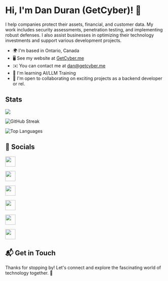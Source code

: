 # Hi, I'm Dan Duran (GetCyber)! 👋

I help companies protect their assets, financial, and customer data. My work includes security assessments, penetration testing, and implementing robust defenses. I also assist businesses in optimizing their technology investments and support various development projects.

* 🌍  I'm based in Ontario, Canada
* 🖥️  See my website at [GetCyber.me](http://getcyber.me)
* ✉️  You can contact me at [dan@getcyber.me](mailto:dan@getcyber.me)
* 🧠  I'm learning AI/LLM Training
* 🤝  I'm open to collaborating on exciting projects as a backend developer or rel.

## Stats

<a href="https://www.github.com/Dan-Duran" target="_blank" rel="noreferrer"><img
src="https://img.shields.io/github/followers/Dan-Duran?logo=github&style=for-the-badge&color=0891b2&labelColor=1c1917" /></a>

![GitHub Streak](https://github-readme-streak-stats.herokuapp.com/?user=dan-duran&theme=vue-dark&hide_border=true)

![Top Languages](https://github-readme-stats.vercel.app/api/top-langs/?username=dan-duran&theme=vue-dark&hide_border=true&layout=compact)


## 🚀 Socials
<a href="https://youtube.com/@getcyber" target="_blank" rel="noreferrer"><img src="https://getcyber.me/static/images/icons/youtube.png" width="32" height="32" /></a>

<a href="https://discord.gg/YUf3VpDeNH" target="_blank" rel="noreferrer"><img src="https://getcyber.me/static/images/icons/discord.png" width="32" height="32" /></a>

<a href="https://github.com/Dan-Duran" target="_blank" rel="noreferrer"><img src="https://getcyber.me/static/images/icons/github.png" width="32" height="32" /></a>

<a href="https://www.linkedin.com/in/danduran-ca/" target="_blank" rel="noreferrer"><img src="https://getcyber.me/static/images/icons/linkedin.png" width="32" height="32" /></a>

<a href="https://www.facebook.com/danduran.me/" target="_blank" rel="noreferrer"><img src="https://getcyber.me/static/images/icons/facebook.png" width="32" height="32" /></a>

<a href="https://www.instagram.com/getcyber.me" target="_blank" rel="noreferrer"><img src="https://getcyber.me/static/images/icons/instagram.png" width="32" height="32" /></a>



## 📬 Get in Touch

Thanks for stopping by! Let's connect and explore the fascinating world of technology together. 🚀
